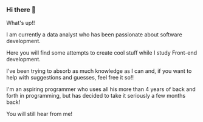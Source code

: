 ### Hi there 👋


What's up!!

I am currently a data analyst who has been passionate about software development.

Here you will find some attempts to create cool stuff while I study Front-end development.

I've been trying to absorb as much knowledge as I can and, if you want to help with suggestions and guesses, feel free it so!!

I'm an aspiring programmer who uses all his more than 4 years of back and forth in programming, but has decided to take it seriously a few months back!

You will still hear from me!
